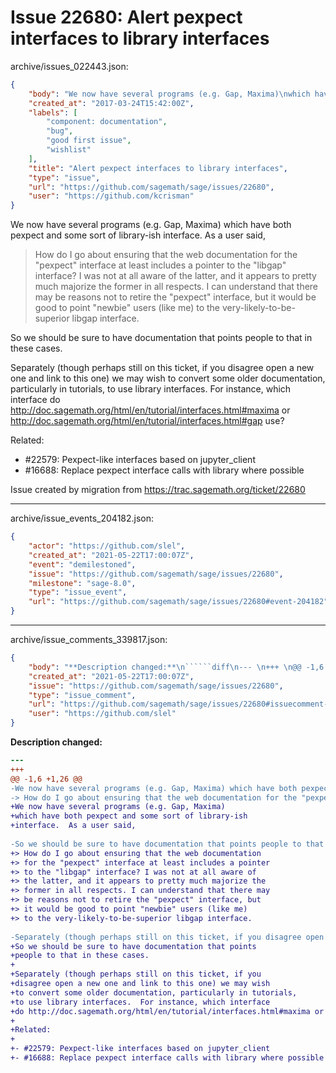 # Issue 22680: Alert pexpect interfaces to library interfaces

archive/issues_022443.json:
```json
{
    "body": "We now have several programs (e.g. Gap, Maxima)\nwhich have both pexpect and some sort of library-ish\ninterface.  As a user said,\n\n> How do I go about ensuring that the web documentation\n> for the \"pexpect\" interface at least includes a pointer\n> to the \"libgap\" interface? I was not at all aware of\n> the latter, and it appears to pretty much majorize the\n> former in all respects. I can understand that there may\n> be reasons not to retire the \"pexpect\" interface, but\n> it would be good to point \"newbie\" users (like me)\n> to the very-likely-to-be-superior libgap interface.\n\nSo we should be sure to have documentation that points\npeople to that in these cases.  \n\nSeparately (though perhaps still on this ticket, if you\ndisagree open a new one and link to this one) we may wish\nto convert some older documentation, particularly in tutorials,\nto use library interfaces.  For instance, which interface\ndo http://doc.sagemath.org/html/en/tutorial/interfaces.html#maxima or http://doc.sagemath.org/html/en/tutorial/interfaces.html#gap use?\n\nRelated:\n\n- #22579: Pexpect-like interfaces based on jupyter_client\n- #16688: Replace pexpect interface calls with library where possible\n\nIssue created by migration from https://trac.sagemath.org/ticket/22680\n\n",
    "created_at": "2017-03-24T15:42:00Z",
    "labels": [
        "component: documentation",
        "bug",
        "good first issue",
        "wishlist"
    ],
    "title": "Alert pexpect interfaces to library interfaces",
    "type": "issue",
    "url": "https://github.com/sagemath/sage/issues/22680",
    "user": "https://github.com/kcrisman"
}
```
We now have several programs (e.g. Gap, Maxima)
which have both pexpect and some sort of library-ish
interface.  As a user said,

> How do I go about ensuring that the web documentation
> for the "pexpect" interface at least includes a pointer
> to the "libgap" interface? I was not at all aware of
> the latter, and it appears to pretty much majorize the
> former in all respects. I can understand that there may
> be reasons not to retire the "pexpect" interface, but
> it would be good to point "newbie" users (like me)
> to the very-likely-to-be-superior libgap interface.

So we should be sure to have documentation that points
people to that in these cases.  

Separately (though perhaps still on this ticket, if you
disagree open a new one and link to this one) we may wish
to convert some older documentation, particularly in tutorials,
to use library interfaces.  For instance, which interface
do http://doc.sagemath.org/html/en/tutorial/interfaces.html#maxima or http://doc.sagemath.org/html/en/tutorial/interfaces.html#gap use?

Related:

- #22579: Pexpect-like interfaces based on jupyter_client
- #16688: Replace pexpect interface calls with library where possible

Issue created by migration from https://trac.sagemath.org/ticket/22680





---

archive/issue_events_204182.json:
```json
{
    "actor": "https://github.com/slel",
    "created_at": "2021-05-22T17:00:07Z",
    "event": "demilestoned",
    "issue": "https://github.com/sagemath/sage/issues/22680",
    "milestone": "sage-8.0",
    "type": "issue_event",
    "url": "https://github.com/sagemath/sage/issues/22680#event-204182"
}
```



---

archive/issue_comments_339817.json:
```json
{
    "body": "**Description changed:**\n``````diff\n--- \n+++ \n@@ -1,6 +1,26 @@\n-We now have several programs (e.g. Gap, Maxima) which have both pexpect and some sort of library-ish interface.  As a user said, \n-> How do I go about ensuring that the web documentation for the \"pexpect\" interface at least includes a pointer to the \"libgap\" interface? I was not at all aware of the latter, and it appears to pretty much majorize the former in all respects. I can understand that there may be reasons not to retire the \"pexpect\" interface, but it would be good to point \"newbie\" users (like me) to the very-likely-to-be-superior libgap interface.\n+We now have several programs (e.g. Gap, Maxima)\n+which have both pexpect and some sort of library-ish\n+interface.  As a user said,\n \n-So we should be sure to have documentation that points people to that in these cases.  \n+> How do I go about ensuring that the web documentation\n+> for the \"pexpect\" interface at least includes a pointer\n+> to the \"libgap\" interface? I was not at all aware of\n+> the latter, and it appears to pretty much majorize the\n+> former in all respects. I can understand that there may\n+> be reasons not to retire the \"pexpect\" interface, but\n+> it would be good to point \"newbie\" users (like me)\n+> to the very-likely-to-be-superior libgap interface.\n \n-Separately (though perhaps still on this ticket, if you disagree open a new one and link to this one) we may wish to convert some older documentation, particularly in tutorials, to use library interfaces.  For instance, which interface do http://doc.sagemath.org/html/en/tutorial/interfaces.html#maxima or http://doc.sagemath.org/html/en/tutorial/interfaces.html#gap use?\n+So we should be sure to have documentation that points\n+people to that in these cases.  \n+\n+Separately (though perhaps still on this ticket, if you\n+disagree open a new one and link to this one) we may wish\n+to convert some older documentation, particularly in tutorials,\n+to use library interfaces.  For instance, which interface\n+do http://doc.sagemath.org/html/en/tutorial/interfaces.html#maxima or http://doc.sagemath.org/html/en/tutorial/interfaces.html#gap use?\n+\n+Related:\n+\n+- #22579: Pexpect-like interfaces based on jupyter_client\n+- #16688: Replace pexpect interface calls with library where possible\n``````\n",
    "created_at": "2021-05-22T17:00:07Z",
    "issue": "https://github.com/sagemath/sage/issues/22680",
    "type": "issue_comment",
    "url": "https://github.com/sagemath/sage/issues/22680#issuecomment-339817",
    "user": "https://github.com/slel"
}
```

**Description changed:**
``````diff
--- 
+++ 
@@ -1,6 +1,26 @@
-We now have several programs (e.g. Gap, Maxima) which have both pexpect and some sort of library-ish interface.  As a user said, 
-> How do I go about ensuring that the web documentation for the "pexpect" interface at least includes a pointer to the "libgap" interface? I was not at all aware of the latter, and it appears to pretty much majorize the former in all respects. I can understand that there may be reasons not to retire the "pexpect" interface, but it would be good to point "newbie" users (like me) to the very-likely-to-be-superior libgap interface.
+We now have several programs (e.g. Gap, Maxima)
+which have both pexpect and some sort of library-ish
+interface.  As a user said,
 
-So we should be sure to have documentation that points people to that in these cases.  
+> How do I go about ensuring that the web documentation
+> for the "pexpect" interface at least includes a pointer
+> to the "libgap" interface? I was not at all aware of
+> the latter, and it appears to pretty much majorize the
+> former in all respects. I can understand that there may
+> be reasons not to retire the "pexpect" interface, but
+> it would be good to point "newbie" users (like me)
+> to the very-likely-to-be-superior libgap interface.
 
-Separately (though perhaps still on this ticket, if you disagree open a new one and link to this one) we may wish to convert some older documentation, particularly in tutorials, to use library interfaces.  For instance, which interface do http://doc.sagemath.org/html/en/tutorial/interfaces.html#maxima or http://doc.sagemath.org/html/en/tutorial/interfaces.html#gap use?
+So we should be sure to have documentation that points
+people to that in these cases.  
+
+Separately (though perhaps still on this ticket, if you
+disagree open a new one and link to this one) we may wish
+to convert some older documentation, particularly in tutorials,
+to use library interfaces.  For instance, which interface
+do http://doc.sagemath.org/html/en/tutorial/interfaces.html#maxima or http://doc.sagemath.org/html/en/tutorial/interfaces.html#gap use?
+
+Related:
+
+- #22579: Pexpect-like interfaces based on jupyter_client
+- #16688: Replace pexpect interface calls with library where possible
``````

